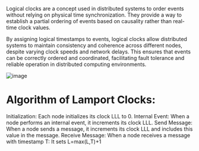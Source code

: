 Logical clocks are a concept used in distributed systems to order events without relying on physical time synchronization. They provide a way to establish a partial ordering of events based on causality rather than real-time clock values.

By assigning logical timestamps to events, logical clocks allow distributed systems to maintain consistency and coherence across different nodes, despite varying clock speeds and network delays.
This ensures that events can be correctly ordered and coordinated, facilitating fault tolerance and reliable operation in distributed computing environments.

![image](https://github.com/user-attachments/assets/c16ed5d2-86b3-42f1-89db-b874f4de2e1b)

# Algorithm of Lamport Clocks:
Initialization: Each node initializes its clock LLL to 0.
Internal Event: When a node performs an internal event, it increments its clock LLL.
Send Message: When a node sends a message, it increments its clock LLL and includes this value in the message.
Receive Message: When a node receives a message with timestamp T: It sets L=max⁡(L,T)+1
